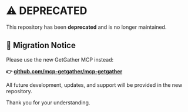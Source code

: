 # ⚠️ DEPRECATED

This repository has been **deprecated** and is no longer maintained.

## 🔄 Migration Notice

Please use the new GetGather MCP instead:

**👉 [github.com/mcp-getgather/mcp-getgather](https://github.com/mcp-getgather/mcp-getgather)**

All future development, updates, and support will be provided in the new repository.

Thank you for your understanding.
